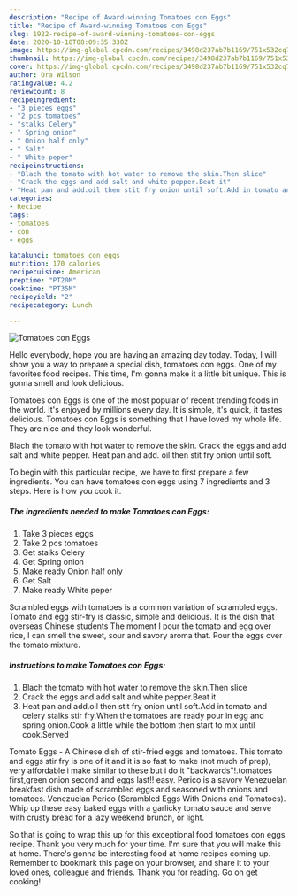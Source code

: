```yaml
---
description: "Recipe of Award-winning Tomatoes con Eggs"
title: "Recipe of Award-winning Tomatoes con Eggs"
slug: 1922-recipe-of-award-winning-tomatoes-con-eggs
date: 2020-10-18T08:09:35.330Z
image: https://img-global.cpcdn.com/recipes/3498d237ab7b1169/751x532cq70/tomatoes-con-eggs-recipe-main-photo.jpg
thumbnail: https://img-global.cpcdn.com/recipes/3498d237ab7b1169/751x532cq70/tomatoes-con-eggs-recipe-main-photo.jpg
cover: https://img-global.cpcdn.com/recipes/3498d237ab7b1169/751x532cq70/tomatoes-con-eggs-recipe-main-photo.jpg
author: Ora Wilson
ratingvalue: 4.2
reviewcount: 8
recipeingredient:
- "3 pieces eggs"
- "2 pcs tomatoes"
- "stalks Celery"
- " Spring onion"
- " Onion half only"
- " Salt"
- " White peper"
recipeinstructions:
- "Blach the tomato with hot water to remove the skin.Then slice"
- "Crack the eggs and add salt and white pepper.Beat it"
- "Heat pan and add.oil then stit fry onion until soft.Add in tomato and celery stalks stir fry.When the tomatoes are ready pour in egg and spring onion.Cook a little while the bottom then start to mix until cook.Served"
categories:
- Recipe
tags:
- tomatoes
- con
- eggs

katakunci: tomatoes con eggs 
nutrition: 170 calories
recipecuisine: American
preptime: "PT20M"
cooktime: "PT35M"
recipeyield: "2"
recipecategory: Lunch

---
```



![Tomatoes con Eggs](https://img-global.cpcdn.com/recipes/3498d237ab7b1169/751x532cq70/tomatoes-con-eggs-recipe-main-photo.jpg)

Hello everybody, hope you are having an amazing day today. Today, I will show you a way to prepare a special dish, tomatoes con eggs. One of my favorites food recipes. This time, I'm gonna make it a little bit unique. This is gonna smell and look delicious.

Tomatoes con Eggs is one of the most popular of recent trending foods in the world. It's enjoyed by millions every day. It is simple, it's quick, it tastes delicious. Tomatoes con Eggs is something that I have loved my whole life. They are nice and they look wonderful.

Blach the tomato with hot water to remove the skin. Crack the eggs and add salt and white pepper. Heat pan and add. oil then stit fry onion until soft.


To begin with this particular recipe, we have to first prepare a few ingredients. You can have tomatoes con eggs using 7 ingredients and 3 steps. Here is how you cook it.

<!--inarticleads1-->

##### The ingredients needed to make Tomatoes con Eggs:

1. Take 3 pieces eggs
1. Take 2 pcs tomatoes
1. Get stalks Celery
1. Get  Spring onion
1. Make ready  Onion half only
1. Get  Salt
1. Make ready  White peper


Scrambled eggs with tomatoes is a common variation of scrambled eggs. Tomato and egg stir-fry is classic, simple and delicious. It is the dish that overseas Chinese students The moment I pour the tomato and egg over rice, I can smell the sweet, sour and savory aroma that. Pour the eggs over the tomato mixture. 

<!--inarticleads2-->

##### Instructions to make Tomatoes con Eggs:

1. Blach the tomato with hot water to remove the skin.Then slice
1. Crack the eggs and add salt and white pepper.Beat it
1. Heat pan and add.oil then stit fry onion until soft.Add in tomato and celery stalks stir fry.When the tomatoes are ready pour in egg and spring onion.Cook a little while the bottom then start to mix until cook.Served


Tomato Eggs - A Chinese dish of stir-fried eggs and tomatoes. This tomato and eggs stir fry is one of it and it is so fast to make (not much of prep), very affordable i make similar to these but i do it &#34;backwards&#34;!.tomatoes first,green onion second and eggs last!! easy. Perico is a savory Venezuelan breakfast dish made of scrambled eggs and seasoned with onions and tomatoes. Venezuelan Perico (Scrambled Eggs With Onions and Tomatoes). Whip up these easy baked eggs with a garlicky tomato sauce and serve with crusty bread for a lazy weekend brunch, or light. 

So that is going to wrap this up for this exceptional food tomatoes con eggs recipe. Thank you very much for your time. I'm sure that you will make this at home. There's gonna be interesting food at home recipes coming up. Remember to bookmark this page on your browser, and share it to your loved ones, colleague and friends. Thank you for reading. Go on get cooking!
